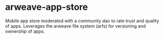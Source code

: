 # arweave-app-store
Mobile app store moderated with a community dao to rate trust and quality of apps. Leverages the arweave file system (arfs) for versioning and ownership of apps.
